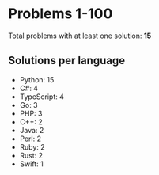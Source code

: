 # Problems 1-100

Total problems with at least one solution: **15**

## Solutions per language

- Python: 15
- C#: 4
- TypeScript: 4
- Go: 3
- PHP: 3
- C++: 2
- Java: 2
- Perl: 2
- Ruby: 2
- Rust: 2
- Swift: 1
